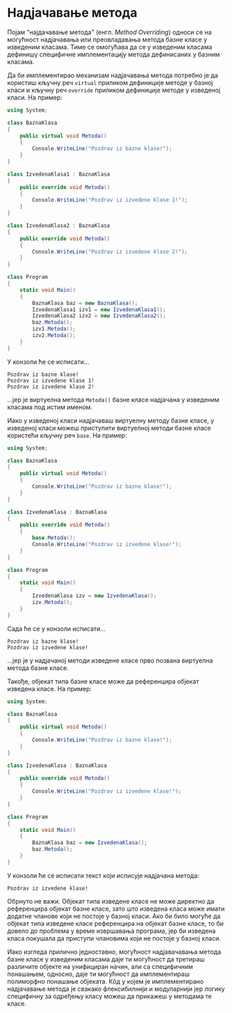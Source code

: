 # Надјачавање метода

Појам "најдачавање метода" (енгл. *Method Overriding*) односи се на могућност
надјачавања или преовладавања метода базне класе у изведеним класама. Тиме се
омогућава да се у изведеним класама дефинишу специфичне имплементацију метода
дефинисаних у базним класама.

Да би имплементирао механизам надјачавања метода потребно је да користиш
кључну реч `virtual` приликом дефиниције методе у базној класи и кључну реч
`override` приликом дефиниције методе у изведеној класи. На пример:

```cs
using System;

class BaznaKlasa
{
    public virtual void Metoda()
    {
        Console.WriteLine("Pozdrav iz bazne klase!");
    }
}

class IzvedenaKlasa1 : BaznaKlasa
{
    public override void Metoda()
    {
        Console.WriteLine("Pozdrav iz izvedene klase 1!");
    }
}

class IzvedenaKlasa2 : BaznaKlasa
{
    public override void Metoda()
    {
        Console.WriteLine("Pozdrav iz izvedene klase 2!");
    }
}

class Program
{
    static void Main()
    {
        BaznaKlasa baz = new BaznaKlasa();
        IzvedenaKlasa1 izv1 = new IzvedenaKlasa1();
        IzvedenaKlasa2 izv2 = new IzvedenaKlasa2();
        baz.Metoda();
        izv1.Metoda();
        izv2.Metoda();
    }
}
```

У конзоли ће се исписати...

```text
Pozdrav iz bazne klase!
Pozdrav iz izvedene klase 1!
Pozdrav iz izvedene klase 2!
```

...јер је виртуелна метода `Metoda()` базне класе надјачана у изведеним класама
под истим именом.

Иако у изведеној класи надјачаваш виртуелну методу базне класе, у изведеној
класи можеш приступити виртуелној методи базне класе користећи кључну реч
`base`. На пример:

```cs
using System;

class BaznaKlasa
{
    public virtual void Metoda()
    {
        Console.WriteLine("Pozdrav iz bazne klase!");
    }
}

class IzvedenaKlasa : BaznaKlasa
{
    public override void Metoda()
    {
        base.Metoda();
        Console.WriteLine("Pozdrav iz izvedene klase!");
    }
}

class Program
{
    static void Main()
    {
        IzvedenaKlasa izv = new IzvedenaKlasa();
        izv.Metoda();
    }
}
```

Сада ће се у конзоли исписати...

```text
Pozdrav iz bazne klase!
Pozdrav iz izvedene klase!
```

...јер је у надјачаној методи изведене класе прво позвана виртуелна метода
базне класе.

Такође, објекат типа базне класе може да референцира објекат изведена класе. На
пример:

```cs
using System;

class BaznaKlasa
{
    public virtual void Metoda()
    {
        Console.WriteLine("Pozdrav iz bazne klase!");
    }
}

class IzvedenaKlasa : BaznaKlasa
{
    public override void Metoda()
    {
        Console.WriteLine("Pozdrav iz izvedene klase!");
    }
}

class Program
{
    static void Main()
    {
        BaznaKlasa baz = new IzvedenaKlasa();
        baz.Metoda();
    }
}
```

У конзоли ће се исписати текст који исписује надјачана метода:

```text
Pozdrav iz izvedene klase!
```

Обрнуто не важи. Објекат типа изведене класе не може директно да референцира
објекат базне класе, зато што изведена класа може имати додатне чланове који не
постоје у базној класи. Ако би било могуће да објекат типа изведене класе
референцира на објекат базне класе, то би довело до проблема у време извршавања
програма, јер би изведена класа покушала да приступи члановима који не постоје
у базној класи.

Иако изгледа прилично једноставно, могућност надјавачавања метода базне класе у
изведеним класама даје ти могућност да третираш различите објекте на унифициран
начин, али са специфичним понашањем, односно, даје ти могућност да
имплементираш полиморфно понашање објеката. Кôд у којем је имплементирано
надјачавање метода је свакако флексибилнији и модуларнији јер логику специфичну
за одређењу класу можеш да прикажеш у методама те класе.
